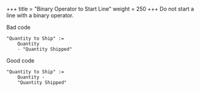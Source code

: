 +++
title = "Binary Operator to Start Line"
weight = 250
+++
Do not start a line with a binary operator.

Bad code

```al
"Quantity to Ship" :=
    Quantity 
    - "Quantity Shipped"
```

Good code

```al
"Quantity to Ship" :=
    Quantity -
    "Quantity Shipped"
```
